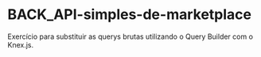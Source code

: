 # BACK_API-simples-de-marketplace
Exercício para substituir as querys brutas utilizando o Query Builder com o Knex.js.
